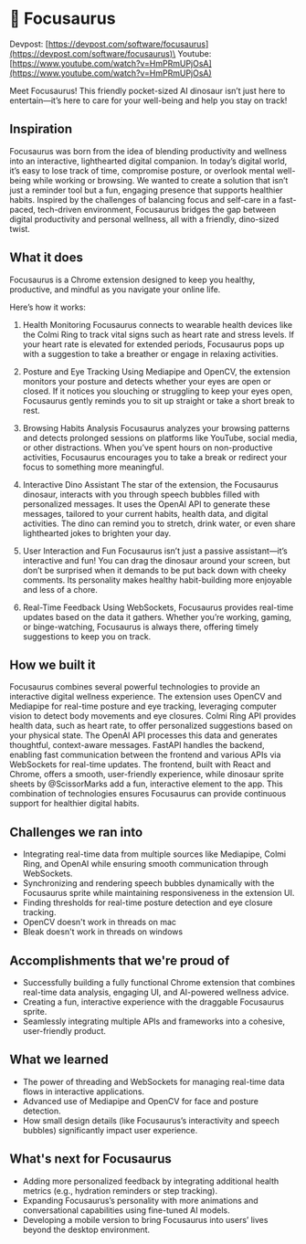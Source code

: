 # 🦖 Focusaurus
Devpost: [https://devpost.com/software/focusaurus](https://devpost.com/software/focusaurus)\
Youtube: [https://www.youtube.com/watch?v=HmPRmUPjOsA](https://www.youtube.com/watch?v=HmPRmUPjOsA)

Meet Focusaurus! This friendly pocket-sized AI dinosaur isn’t just here to entertain—it’s here to care for your well-being and help you stay on track!
## Inspiration
Focusaurus was born from the idea of blending productivity and wellness into an interactive, lighthearted digital companion. In today’s digital world, it’s easy to lose track of time, compromise posture, or overlook mental well-being while working or browsing. We wanted to create a solution that isn’t just a reminder tool but a fun, engaging presence that supports healthier habits. Inspired by the challenges of balancing focus and self-care in a fast-paced, tech-driven environment, Focusaurus bridges the gap between digital productivity and personal wellness, all with a friendly, dino-sized twist.

## What it does
Focusaurus is a Chrome extension designed to keep you healthy, productive, and mindful as you navigate your online life.

Here’s how it works:
1. Health Monitoring
Focusaurus connects to wearable health devices like the Colmi Ring to track vital signs such as heart rate and stress levels. If your heart rate is elevated for extended periods, Focusaurus pops up with a suggestion to take a breather or engage in relaxing activities.

2. Posture and Eye Tracking
Using Mediapipe and OpenCV, the extension monitors your posture and detects whether your eyes are open or closed. If it notices you slouching or struggling to keep your eyes open, Focusaurus gently reminds you to sit up straight or take a short break to rest.

3. Browsing Habits Analysis
Focusaurus analyzes your browsing patterns and detects prolonged sessions on platforms like YouTube, social media, or other distractions. When you’ve spent hours on non-productive activities, Focusaurus encourages you to take a break or redirect your focus to something more meaningful.

4. Interactive Dino Assistant
The star of the extension, the Focusaurus dinosaur, interacts with you through speech bubbles filled with personalized messages. It uses the OpenAI API to generate these messages, tailored to your current habits, health data, and digital activities. The dino can remind you to stretch, drink water, or even share lighthearted jokes to brighten your day.

5. User Interaction and Fun
Focusaurus isn’t just a passive assistant—it’s interactive and fun! You can drag the dinosaur around your screen, but don’t be surprised when it demands to be put back down with cheeky comments. Its personality makes healthy habit-building more enjoyable and less of a chore.

6. Real-Time Feedback
Using WebSockets, Focusaurus provides real-time updates based on the data it gathers. Whether you’re working, gaming, or binge-watching, Focusaurus is always there, offering timely suggestions to keep you on track.

## How we built it
Focusaurus combines several powerful technologies to provide an interactive digital wellness experience. The extension uses OpenCV and Mediapipe for real-time posture and eye tracking, leveraging computer vision to detect body movements and eye closures. Colmi Ring API provides health data, such as heart rate, to offer personalized suggestions based on your physical state. The OpenAI API processes this data and generates thoughtful, context-aware messages. FastAPI handles the backend, enabling fast communication between the frontend and various APIs via WebSockets for real-time updates. The frontend, built with React and Chrome, offers a smooth, user-friendly experience, while dinosaur sprite sheets by @ScissorMarks add a fun, interactive element to the app. This combination of technologies ensures Focusaurus can provide continuous support for healthier digital habits.

## Challenges we ran into
- Integrating real-time data from multiple sources like Mediapipe, Colmi Ring, and OpenAI while ensuring smooth communication through WebSockets.  
- Synchronizing and rendering speech bubbles dynamically with the Focusaurus sprite while maintaining responsiveness in the extension UI.  
- Finding thresholds for real-time posture detection and eye closure tracking.
- OpenCV doesn't work in threads on mac
- Bleak doesn't work in threads on windows

## Accomplishments that we're proud of
- Successfully building a fully functional Chrome extension that combines real-time data analysis, engaging UI, and AI-powered wellness advice.  
- Creating a fun, interactive experience with the draggable Focusaurus sprite.  
- Seamlessly integrating multiple APIs and frameworks into a cohesive, user-friendly product.  

## What we learned
- The power of threading and WebSockets for managing real-time data flows in interactive applications.  
- Advanced use of Mediapipe and OpenCV for face and posture detection.  
- How small design details (like Focusaurus’s interactivity and speech bubbles) significantly impact user experience.  

## What's next for Focusaurus
- Adding more personalized feedback by integrating additional health metrics (e.g., hydration reminders or step tracking).  
- Expanding Focusaurus’s personality with more animations and conversational capabilities using fine-tuned AI models.  
- Developing a mobile version to bring Focusaurus into users’ lives beyond the desktop environment.  
